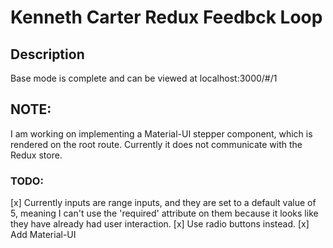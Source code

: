 # Kenneth Carter Redux Feedbck Loop

## Description

Base mode is complete and can be viewed at localhost:3000/#/1

## NOTE:

I am working on implementing a Material-UI stepper component, which is rendered on the root route. Currently it does not communicate with the Redux store.

### TODO:

[x] Currently inputs are range inputs, and they are set to a default value of 5, meaning I can't use the 'required' attribute on them because it looks like they have already had user interaction.
[x] Use radio buttons instead.
[x] Add Material-UI
